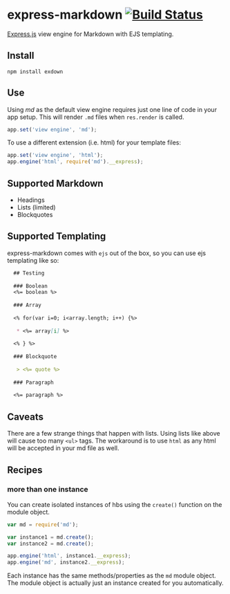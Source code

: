 # express-markdown [![Build Status](https://travis-ci.org/MattMcFarland/express-markdown.svg?branch=master)](https://travis-ci.org/MattMcFarland/express-markdown)

[Express.js](http://github.com/visionmedia/express) view engine for Markdown with EJS templating.

## Install ##

```
npm install exdown
```

## Use ##

Using *md* as the default view engine requires just one line of code in your app setup. This will render `.md` files when `res.render` is called.

```javascript
app.set('view engine', 'md');
```

To use a different extension (i.e. html) for your template files:

```javascript
app.set('view engine', 'html');
app.engine('html', require('md').__express);
```

## Supported Markdown ##

 * Headings
 * Lists (limited)
 * Blockquotes

## Supported Templating ##

express-markdown comes with `ejs` out of the box, so you can use ejs templating like so:

```markdown
  ## Testing
  
  ### Boolean
  <%= boolean %>
  
  ### Array
  
  <% for(var i=0; i<array.length; i++) {%>
  
   * <%= array[i] %>
   
  <% } %>
  
  ### Blockquote
  
   > <%= quote %>
   
  ### Paragraph
  
  <%= paragraph %>
```

## Caveats ##

There are a few strange things that happen with lists.  Using lists like above will cause too many `<ul>` tags.  The workaround is to use `html` as any html will be accepted in your md file as well.


## Recipes ##

### more than one instance ###
You can create isolated instances of hbs using the `create()` function on the module object.

```javascript
var md = require('md');

var instance1 = md.create();
var instance2 = md.create();

app.engine('html', instance1.__express);
app.engine('md', instance2.__express);
```

Each instance has the same methods/properties as the `md` module object. The module object is actually just an instance created for you automatically.
